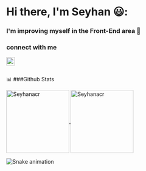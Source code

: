 # Hi there, I'm Seyhan 😃:
### I'm improving myself in the Front-End area :muscle:

### connect with me
<a href="https://www.linkedin.com/in/seyhan-acar-5b8947186/">
<img align= "left" alt="Shubham LinkdeIN" width="22px" src="https://cdn.jsdelivr.net/npm/simple-icons@v3/icons/linkedin.svg" />
</a>
<br>
<br>

📊 ###Github Stats <br>

<a href="https://github.com/Seyhanacr">
  <img height="165em" align="center" src="https://github-readme-stats.vercel.app/api?username=Seyhanacr&show_icons=true&locale=en&theme=algolia&include_all_commits=true&count_private=true" alt="Seyhanacr"/>
  <img height="165em" align="center" src="https://github-readme-stats.vercel.app/api/top-langs?username=Seyhanacr&show_icons=true&locale=en&layout=compact&langs_count=8&theme=algolia" alt="Seyhanacr"/>
</a>
 
</a>



![Snake animation](https://svgshare.com/i/_CU.svg)
